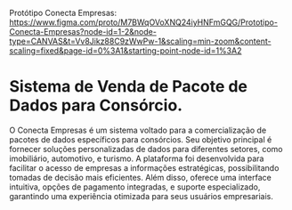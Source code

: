 Protótipo Conecta Empresas: https://www.figma.com/proto/M7BWqOVoXNQ24iyHNFmGQG/Prototipo-Conecta-Empresas?node-id=1-2&node-type=CANVAS&t=Vv8Jikz88C9zWwPw-1&scaling=min-zoom&content-scaling=fixed&page-id=0%3A1&starting-point-node-id=1%3A2


# Sistema de Venda de Pacote de Dados para Consórcio.


O Conecta Empresas é um sistema voltado para a comercialização de pacotes de dados específicos para consórcios. Seu objetivo principal é fornecer soluções personalizadas de dados para diferentes setores, como imobiliário, automotivo, e turismo. A plataforma foi desenvolvida para facilitar o acesso de empresas a informações estratégicas, possibilitando tomadas de decisão mais eficientes. Além disso, oferece uma interface intuitiva, opções de pagamento integradas, e suporte especializado, garantindo uma experiência otimizada para seus usuários empresariais.
